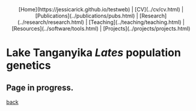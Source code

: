 <center>
[Home](https://jessicarick.github.io/testweb) | [CV](../cv/cv.html) | [Publications](../publications/pubs.html) | [Research](../research/research.html) | [Teaching](../teaching/teaching.html) | [Resources](../software/tools.html) | [Projects](../projects/projects.html)
</center>

# Lake Tanganyika *Lates* population genetics

## Page in progress.

[back](projects.html)
